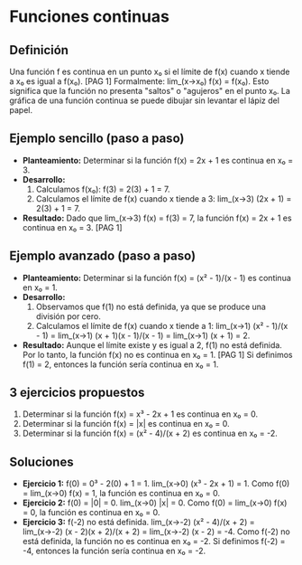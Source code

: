 # Funciones continuas

## Definición
Una función f es continua en un punto x₀ si el límite de f(x) cuando x tiende a x₀ es igual a f(x₀). [PAG 1]  Formalmente: lim_(x→x₀) f(x) = f(x₀).  Esto significa que la función no presenta "saltos" o "agujeros" en el punto x₀.  La gráfica de una función continua se puede dibujar sin levantar el lápiz del papel.

## Ejemplo sencillo (paso a paso)
- **Planteamiento:** Determinar si la función f(x) = 2x + 1 es continua en x₀ = 3.
- **Desarrollo:**
    1. Calculamos f(x₀): f(3) = 2(3) + 1 = 7.
    2. Calculamos el límite de f(x) cuando x tiende a 3: lim_(x→3) (2x + 1) = 2(3) + 1 = 7.
- **Resultado:** Dado que lim_(x→3) f(x) = f(3) = 7, la función f(x) = 2x + 1 es continua en x₀ = 3. [PAG 1]

## Ejemplo avanzado (paso a paso)
- **Planteamiento:** Determinar si la función f(x) = (x² - 1)/(x - 1) es continua en x₀ = 1.
- **Desarrollo:**
    1. Observamos que f(1) no está definida, ya que se produce una división por cero.
    2. Calculamos el límite de f(x) cuando x tiende a 1: lim_(x→1) (x² - 1)/(x - 1) = lim_(x→1) (x + 1)(x - 1)/(x - 1) = lim_(x→1) (x + 1) = 2.
- **Resultado:** Aunque el límite existe y es igual a 2, f(1) no está definida. Por lo tanto, la función f(x) no es continua en x₀ = 1. [PAG 1]  Si definimos f(1) = 2, entonces la función sería continua en x₀ = 1.

## 3 ejercicios propuestos
1) Determinar si la función f(x) = x³ - 2x + 1 es continua en x₀ = 0.
2) Determinar si la función f(x) = |x| es continua en x₀ = 0.
3) Determinar si la función f(x) = (x² - 4)/(x + 2) es continua en x₀ = -2.

## Soluciones
- **Ejercicio 1:** f(0) = 0³ - 2(0) + 1 = 1. lim_(x→0) (x³ - 2x + 1) = 1.  Como f(0) = lim_(x→0) f(x) = 1, la función es continua en x₀ = 0.
- **Ejercicio 2:** f(0) = |0| = 0. lim_(x→0) |x| = 0. Como f(0) = lim_(x→0) f(x) = 0, la función es continua en x₀ = 0.
- **Ejercicio 3:** f(-2) no está definida. lim_(x→-2) (x² - 4)/(x + 2) = lim_(x→-2) (x - 2)(x + 2)/(x + 2) = lim_(x→-2) (x - 2) = -4.  Como f(-2) no está definida, la función no es continua en x₀ = -2. Si definimos f(-2) = -4, entonces la función sería continua en x₀ = -2.